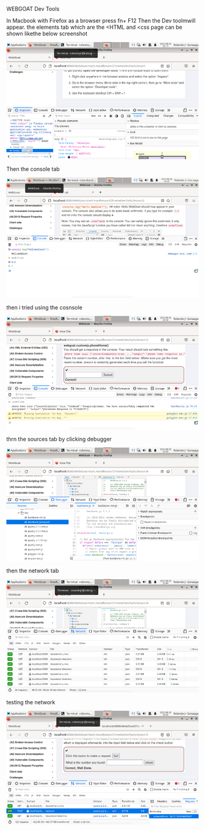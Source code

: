 WEBGOAT Dev Tools

In Macbook with Firefox as a browser  press fn+ F12
Then the Dev toolmwill appear. the elements tab which are the <HTML and <css page can be shown likethe below screenshot

 <img src="https://github.com/rolandogonzagajr/infosec/blob/main/Screenshots/DevTools_screenshot1.png">

 Then the console tab

 <img src="https://github.com/rolandogonzagajr/infosec/blob/main/Screenshots/DevtoolsConsole.png">

 then i tried using the cosnsole

 <img src="https://github.com/rolandogonzagajr/infosec/blob/main/Screenshots/DevToolsPhone.png">

 thrn the sources tab by clicking debugger

 <img src="https://github.com/rolandogonzagajr/infosec/blob/main/Screenshots/DevToolsSources.png">

 then the network tab

 <img src="https://github.com/rolandogonzagajr/infosec/blob/main/Screenshots/DevToolsNetwork.png">

 testing the network

 <img src="https://github.com/rolandogonzagajr/infosec/blob/main/Screenshots/DevToolsNetworkDone.png">



